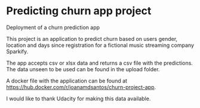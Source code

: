 # Predicting churn app project
Deployment of a churn prediction app

This project is an application to predict churn based on users gender, location and days since registration for a fictional music streaming company Sparkify.

The app accepts csv or xlsx data and returns a csv file with the predictions. The data unseen to be used can be found in the upload folder.

A docker file with the application can be found at https://hub.docker.com/r/joanamdsantos/churn-project-app.

I would like to thank Udacity for making this data available.